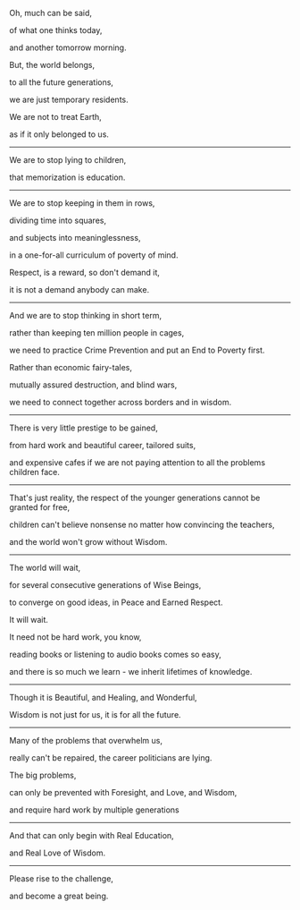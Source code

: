 Oh, much can be said,

of what one thinks today,

and another tomorrow morning.

But, the world belongs,

to all the future generations,

we are just temporary residents.

We are not to treat Earth,

as if it only belonged to us.

---

We are to stop lying to children,

that memorization is education.

---

We are to stop keeping in them in rows,

dividing time into squares,

and subjects into meaninglessness,

in a one-for-all curriculum of poverty of mind.

Respect, is a reward, so don't demand it,

it is not a demand anybody can make.

---

And we are to stop thinking in short term,

rather than keeping ten million people in cages,

we need to practice Crime Prevention and put an End to Poverty first.

Rather than economic fairy-tales,

mutually assured destruction, and blind wars,

we need to connect together across borders and in wisdom.

---

There is very little prestige to be gained,

from hard work and beautiful career, tailored suits,

and expensive cafes if we are not paying attention to all the problems children face.

---

That's just reality, the respect of the younger generations cannot be granted for free,

children can't believe nonsense no matter how convincing the teachers,

and the world won't grow without Wisdom.

---

The world will wait,

for several consecutive generations of Wise Beings,

to converge on good ideas, in Peace and Earned Respect.

It will wait.

It need not be hard work, you know,

reading books or listening to audio books comes so easy,

and there is so much we learn - we inherit lifetimes of knowledge.

---

Though it is Beautiful, and Healing, and Wonderful,

Wisdom is not just for us, it is for all the future.

---

Many of the problems that overwhelm us,

really can't be repaired, the career politicians are lying.

The big problems,

can only be prevented with Foresight, and Love, and Wisdom,

and require hard work by multiple generations

---

And that can only begin with Real Education,

and Real Love of Wisdom.

---

Please rise to the challenge,

and become a great being.
